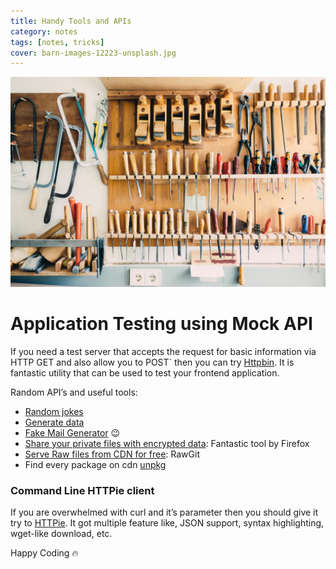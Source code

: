 ```yaml
---
title: Handy Tools and APIs
category: notes
tags: [notes, tricks]
cover: barn-images-12223-unsplash.jpg
---
```

![Handy Tools and APIs](barn-images-12223-unsplash.jpg)

# Application Testing using Mock API

If you need a test server that accepts the request for basic information via HTTP GET and also allow you to POST` then you can try [Httpbin](http://httpbin.org/). It is fantastic utility that can be used to test your frontend application.

Random API’s and useful tools:

-   [Random jokes](http://api.icndb.com/jokes/random)
-   [Generate data](http://www.generatedata.com/)
-   [Fake Mail Generator](http://www.fakemailgenerator.com/#/armyspy.com/Whivereem89/) 😉
-   [Share your private files with encrypted data](https://send.firefox.com/): Fantastic tool by Firefox
-   [Serve Raw files from CDN for free](https://rawgit.com/): RawGit
-   Find every package on cdn [unpkg](https://unpkg.com/#/)

### Command Line HTTPie client

If you are overwhelmed with curl and it’s parameter then you should give it try to [HTTPie](https://httpie.org/). It got multiple feature like, JSON support, syntax highlighting, wget-like download, etc.

Happy Coding 🔥
